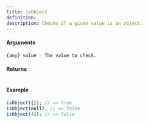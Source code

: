```yaml
---
title: isObject
definition: 
description: Checks if a given value is an object.
---
```



#### Arguments


```bash
{any} value - The value to check.
```


#### Returns


```bash

```


#### Example


```ts
isObject({}); // => trueisObject(null); // => falseisObject(42); // => false
```